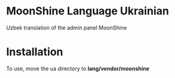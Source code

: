 # MoonShine Language Ukrainian
Uzbek translation of the admin panel MoonShine
# Installation
To use, move the ua directory to **lang/vendor/moonshine**
